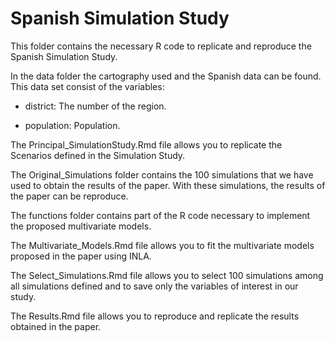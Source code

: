 # Spanish Simulation Study

This folder contains the necessary R code to replicate and reproduce the Spanish Simulation Study.

In the data folder the cartography used and the Spanish data can be found. This data set consist of the variables:

 - district: The number of the region.

 - population: Population.

The Principal_SimulationStudy.Rmd file allows you to replicate the Scenarios defined in the Simulation Study.

The Original_Simulations folder contains the 100 simulations that we have used to obtain the results of the paper. With these simulations, the results of the paper can be reproduce.

The functions folder contains part of the R code necessary to implement the proposed multivariate models.

The Multivariate_Models.Rmd file allows you to fit the multivariate models proposed in the paper using INLA.

The Select_Simulations.Rmd file allows you to select 100 simulations among all simulations defined and to save only the variables of interest in our study.

The Results.Rmd file allows you to reproduce and replicate the results obtained in the paper.
